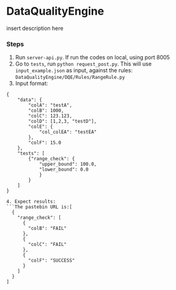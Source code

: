 # DataQualityEngine
insert description here


### Steps
1. Run `server-api.py`. If run the codes on local, using port 8005
2. Go to `tests`, run `python request_post.py`. This will use `input_example.json` as input, against the rules: ` DataQualityEngine/DQE/Rules/RangeRule.py
`
3. Input format:
```
{
    "data": {
        "colA": "testA",
        "colB": 1000,
        "colC": 123.123,
        "colD": [1,2,3, "testD"],
        "colE": {
            "col_colEA": "testEA"
        },
        "colF": 15.0
    },
    "tests": [
        {"range_check": {
            "upper_bound": 100.0,
            "lower_bound": 0.0
            }
        }
    ]
}

4. Expect results:
```The pastebin URL is:[
  {
    "range_check": [
      {
        "colB": "FAIL"
      },
      {
        "colC": "FAIL"
      },
      {
        "colF": "SUCCESS"
      }
    ]
  }
]
```
